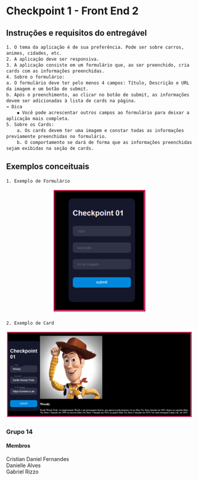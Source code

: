 # Checkpoint 1 - Front End 2

## Instruções e requisitos do entregável

    1. O tema da aplicação é de sua preferência. Pode ser sobre carros, animes, cidades, etc.
    2. A aplicação deve ser responsiva.
    3. A aplicação consiste em um formulário que, ao ser preenchido, cria cards com as informações preenchidas.
    4. Sobre o formulário: 
    a. O formulário deve ter pelo menos 4 campos: Título, Descrição e URL da imagem e um botão de submit.
    b. Após o preenchimento, ao clicar no botão de submit, as informações devem ser adicionadas à lista de cards na página.
    ➔ Dica
        ◆ Você pode acrescentar outros campos ao formulário para deixar a aplicação mais completa.
    5. Sobre os Cards:
        a. Os cards devem ter uma imagem e constar todas as informações previamente preenchidas no formulário. 
        b. O comportamento se dará de forma que as informações preenchidas sejam exibidas na seção de cards.

## Exemplos conceituais

    1. Exemplo de Formulário

<div align="center">
<img src="./img/1exReadme.jpg" width="auto" />
</div>

    2. Exemplo de Card

<div align="center">
<img src="./img/2exReadme.jpg" width="700px" />
</div>

### Grupo 14

#### Membros 

<p>Cristian Daniel Fernandes<br>
Danielle Alves<br>
Gabriel Rizzo
</p>